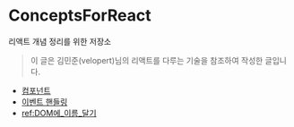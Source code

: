 # ConceptsForReact
리액트 개념 정리를 위한 저장소
> 이 글은 김민준(velopert)님의 리액트를 다루는 기술을 참조하여 작성한 글입니다.  

  - [컴포넌트](https://github.com/SadangsReact/ConceptsForReact/blob/master/3%EC%9E%A5%20%EC%BB%B4%ED%8F%AC%EB%84%8C%ED%8A%B8.md)
  - [이벤트 핸들링](https://github.com/SadangsReact/ConceptsForReact/blob/master/4%EC%9E%A5%20%EC%9D%B4%EB%B2%A4%ED%8A%B8_%ED%95%B8%EB%93%A4%EB%A7%81.md
) 
  - [ref:DOM에_이름_달기](https://github.com/SadangsReact/ConceptsForReact/blob/master/5%EC%9E%A5%20ref:DOM%EC%97%90_%EC%9D%B4%EB%A6%84_%EB%8B%AC%EA%B8%B0.md)
